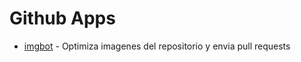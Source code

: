 # Github Apps

- [imgbot](https://imgbot.net/) - Optimiza imagenes del repositorio y envia pull requests 
